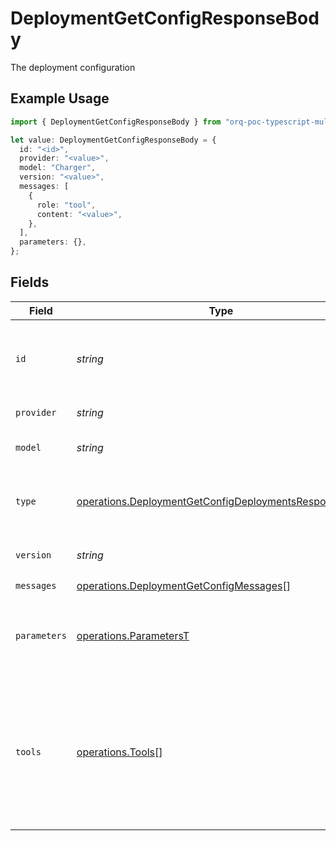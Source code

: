 # DeploymentGetConfigResponseBody

The deployment configuration

## Example Usage

```typescript
import { DeploymentGetConfigResponseBody } from "orq-poc-typescript-multi-env-version/models/operations";

let value: DeploymentGetConfigResponseBody = {
  id: "<id>",
  provider: "<value>",
  model: "Charger",
  version: "<value>",
  messages: [
    {
      role: "tool",
      content: "<value>",
    },
  ],
  parameters: {},
};
```

## Fields

| Field                                                                                                                                                                  | Type                                                                                                                                                                   | Required                                                                                                                                                               | Description                                                                                                                                                            |
| ---------------------------------------------------------------------------------------------------------------------------------------------------------------------- | ---------------------------------------------------------------------------------------------------------------------------------------------------------------------- | ---------------------------------------------------------------------------------------------------------------------------------------------------------------------- | ---------------------------------------------------------------------------------------------------------------------------------------------------------------------- |
| `id`                                                                                                                                                                   | *string*                                                                                                                                                               | :heavy_check_mark:                                                                                                                                                     | A unique identifier for the response. Can be used to add metrics to the transaction.                                                                                   |
| `provider`                                                                                                                                                             | *string*                                                                                                                                                               | :heavy_check_mark:                                                                                                                                                     | The provider of the model                                                                                                                                              |
| `model`                                                                                                                                                                | *string*                                                                                                                                                               | :heavy_check_mark:                                                                                                                                                     | The model of the configuration                                                                                                                                         |
| `type`                                                                                                                                                                 | [operations.DeploymentGetConfigDeploymentsResponseType](../../models/operations/deploymentgetconfigdeploymentsresponsetype.md)                                         | :heavy_minus_sign:                                                                                                                                                     | The type of the model. Current `chat`,`completion` and `image` are supported                                                                                           |
| `version`                                                                                                                                                              | *string*                                                                                                                                                               | :heavy_check_mark:                                                                                                                                                     | The current version of the deployment                                                                                                                                  |
| `messages`                                                                                                                                                             | [operations.DeploymentGetConfigMessages](../../models/operations/deploymentgetconfigmessages.md)[]                                                                     | :heavy_check_mark:                                                                                                                                                     | N/A                                                                                                                                                                    |
| `parameters`                                                                                                                                                           | [operations.ParametersT](../../models/operations/parameterst.md)                                                                                                       | :heavy_check_mark:                                                                                                                                                     | Model Parameters: Not all parameters apply to every model                                                                                                              |
| `tools`                                                                                                                                                                | [operations.Tools](../../models/operations/tools.md)[]                                                                                                                 | :heavy_minus_sign:                                                                                                                                                     | A list of tools the model may call. Currently, only functions are supported as a tool. Use this to provide a list of functions the model may generate JSON inputs for. |
